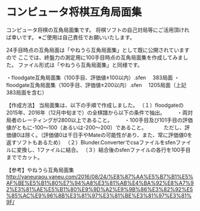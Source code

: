 # コンピュータ将棋互角局面集

コンピュータ将棋の互角局面集です。
将棋ソフトの自己対局等にご活用頂ければ幸いです。
※ご使用は自己責任でお願いいたします。

24手目時点の互角局面は「やねうら互角局面集」として既に公開されていますので
ここでは、終盤力の測定用に100手目時点の互角局面集を作成してみました。
ファイル形式は「やねうら互角局面集」と同様です。

・floodgate互角局面集（100手目、評価値±100以内）.sfen
　383局面
・floodgate互角局面集（100手目、評価値±200以内）.sfen
　1205局面（上記383局面を含む）

【作成方法】
当局面集は、以下の手順で作成しました。
（１）floodgateの2015年、2016年（12月中旬まで）の全棋譜から以下の条件で抽出。
　　・両対局者のレーティングが2800以上であること。
　　・100手目及び101手目の評価値がともに-100～100（あるいは-200～200）であること。
　　　ただし、評価値0は除く。（評価値0は千日手やMateの可能性があり、また、常に評価値0を返すソフトもあるため）
（２）Blunder.Converterでcsaファイルをsfenファイルに変換し、1ファイルに結合。
（３）結合後のsfenファイルの各行を100手目まででカット。

【参考】やねうら互角局面集
http://yaneuraou.yaneu.com/2016/08/24/%E8%87%AA%E5%B7%B1%E5%AF%BE%E5%B1%80%E7%94%A8%E3%81%AB%E4%BA%92%E8%A7%92%E3%81%AE%E5%B1%80%E9%9D%A2%E9%9B%86%E3%82%92%E5%85%AC%E9%96%8B%E3%81%97%E3%81%BE%E3%81%97%E3%81%9F/

